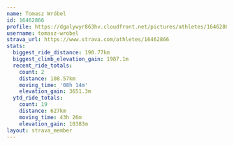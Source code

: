 ```yaml
---
name: Tomasz Wróbel
id: 16462866
profile: https://dgalywyr863hv.cloudfront.net/pictures/athletes/16462866/10169785/1/large.jpg
username: tomasz-wrobel
strava_url: https://www.strava.com/athletes/16462866
stats:
  biggest_ride_distance: 190.77km
  biggest_climb_elevation_gain: 1987.1m
  recent_ride_totals:
    count: 2
    distance: 108.57km
    moving_time: '08h 14m'
    elevation_gain: 3651.3m
  ytd_ride_totals:
    count: 19
    distance: 627km
    moving_time: 43h 26m
    elevation_gain: 10383m
layout: strava_member
--- 
```

